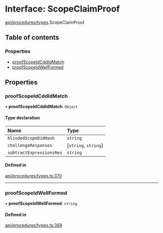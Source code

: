 # Interface: ScopeClaimProof

[api/procedures/types](../wiki/api.procedures.types).ScopeClaimProof

## Table of contents

### Properties

- [proofScopeIdCddIdMatch](../wiki/api.procedures.types.ScopeClaimProof#proofscopeidcddidmatch)
- [proofScopeIdWellFormed](../wiki/api.procedures.types.ScopeClaimProof#proofscopeidwellformed)

## Properties

### proofScopeIdCddIdMatch

• **proofScopeIdCddIdMatch**: `Object`

#### Type declaration

| Name | Type |
| :------ | :------ |
| `blindedScopeDidHash` | `string` |
| `challengeResponses` | [`string`, `string`] |
| `subtractExpressionsRes` | `string` |

#### Defined in

[api/procedures/types.ts:370](https://github.com/PolymeshAssociation/polymesh-sdk/blob/31fdce23/src/api/procedures/types.ts#L370)

___

### proofScopeIdWellFormed

• **proofScopeIdWellFormed**: `string`

#### Defined in

[api/procedures/types.ts:369](https://github.com/PolymeshAssociation/polymesh-sdk/blob/31fdce23/src/api/procedures/types.ts#L369)

